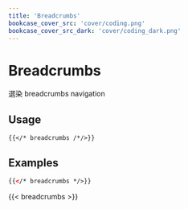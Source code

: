 ```yaml
---
title: 'Breadcrumbs'
bookcase_cover_src: 'cover/coding.png'
bookcase_cover_src_dark: 'cover/coding_dark.png'
---
```


# Breadcrumbs

選染 breadcrumbs navigation

## Usage

```
{{</* breadcrumbs /*/>}}
```

## Examples

```html
{{</* breadcrumbs */>}}
```

{{< breadcrumbs >}}
